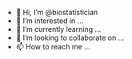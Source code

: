 - 👋 Hi, I’m @biostatistician
- 👀 I’m interested in ...
- 🌱 I’m currently learning ...
- 💞️ I’m looking to collaborate on ...
- 📫 How to reach me ...

<!---
biostatistician/biostatistician is a ✨ special ✨ repository because its `README.md` (this file) appears on your GitHub profile.
You can click the Preview link to take a look at your changes.
--->
